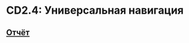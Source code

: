 # CD2.4: Универсальная навигация

## [Отчёт](https://github.com/Kompanion8/Android_Sem4/blob/main/Sukholozov_5/%D0%9E%D1%82%D1%87%D1%91%D1%82.pdf)

